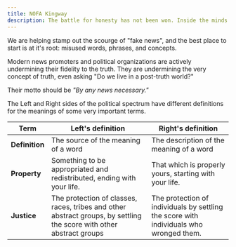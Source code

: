 ```yaml
---
title: NOFA Kingway
description: The battle for honesty has not been won. Inside the minds of many people near you, and influential thinkers in your life, is a terrible mind-virus.
---
```


We are helping stamp out the scourge of "fake news", and the best place to start is at it's root: misused words, phrases, and concepts.

Modern news promoters and political organizations are actively undermining their fidelity to the truth. They are undermining the very concept of truth, even asking "Do we live in a post-truth world?"

Their motto should be _"By any news necessary."_

The Left and Right sides of the political spectrum have different definitions for the meanings of some very important terms.

|      Term      |                                                  Left's definition                                                   |                                   Right's definition                                   |
| -------------- | -------------------------------------------------------------------------------------------------------------------- | -------------------------------------------------------------------------------------- |
| **Definition** | The source of the meaning of a word                                                                                  | The description of the meaning of a word                                               |
| **Property**   | Something to be appropriated and redistributed, ending with your life.                                               | That which is properly yours, starting with your life.                                 |
| **Justice**    | The protection of classes, races, tribes and other abstract groups, by settling the score with other abstract groups | The protection of individuals by settling the score with individuals who wronged them. |